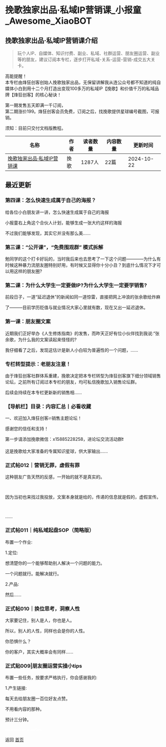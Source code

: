 # 挽歌独家出品·私域IP营销课_小报童_Awesome_XiaoBOT

## 挽歌独家出品·私域IP营销课介绍
> 玩个人IP、自媒体、知识付费、副业、私域、社群运营、朋友圈运营、副业等的朋友，建议订阅本专栏，逐步打开私域-关系-运营-营销-成交五大关卡。    
    
高能提醒！    
本专栏由烽狂创客创始人挽歌独家出品，无保留讲解我从连公众号都不知道的纯自媒体小白到用十二个月打造出变现100多万的私域IP【挽歌】和价值千万的私域品牌【烽狂创客】的核心秘诀！    
    
第一期发售五天即满一千订阅，    
第二期涨价199。烽狂创客会员免费，订阅之后，找挽歌提供星球编号截图，可报销。    
    
须知：目前只交付文档版教程。  
  


|名称|作者|读者数量|内容数量|更新时间|
|---|---|---|---|---|
|[挽歌独家出品·私域IP营销课](https://xiaobot.net/p/h15284641828?refer=9c3f1c95-a052-465a-9902-f6d75080262a)|挽歌|1287人|22篇|2024-10-22|

## 最近更新
### 第四课：怎么快速生成属于自己的海报？

给各位小白朋友讲一讲，怎么快速生成属于自己的海报

小报童右上角这个合伙人计划，能够生成一张大约这样的海报

不过我们能够发现，其实它并没有那么美......

### 第三课：“公开课”，“免费围观群” 模式拆解

勉同学的这个打卡好玩的，当时我后来也去思考了一下这个问题————为什么有时候这种暴力流朋友圈特别好用，有时候又显得你十分小丑？到底什么情况下才可以用这样的朋友圈?

### 第二课：为什么大学生一定要做IP?为什么大学生一定要学销售?

前段日子，一道“延迟退休”的新闻如同一道惊雷，直接把网上冲浪的张余歌给炸麻

了———目前学历贬值与就业情况大家心里就有数，现在又出一延迟退休。

### 第一课：朋友圈文案

近期我们正好举办《人生修炼指南》的发售，而昨天正好有位小伙伴找到我说:“张余歌，为什么我的文案读起来怪怪的?

我仔细看了之后，发现这估计是新人小白较为普遍性的一个问题，......

### 专栏转型提示：老朋友注意！

由于烽狂创客社群体系重建，挽歌决定把本专栏转型为烽狂创客旗下细分领域销售论坛，之前所有订阅过本专栏的朋友，均可私信挽歌加入销售论坛群。

后续会持续在本专栏更新新的销售相......

### 【导航栏】目录：内容汇总丨必看收藏

一、欢迎加入烽狂创客🔥销售主题论坛！

感谢您的信任和支持！

第一步请添加挽歌微信：x15885228258，进论坛交流活动群❗

这是挽歌给大家准备的专属知识星球，供大家输出......

### 正式帖012｜营销无罪，虚假有罪

这种朋友广告天然的反感，一开始的就不是真实的。

​

​因为当初也来找过我投放，文案本身就是给的，传递的信息就是假的，虚假宣传。

​

......

### 正式帖011｜纯私域起盘SOP（简略版）

布置一个作业:

1.定位:

想清楚你的一个能够帮助别人解决一个问题的能力。

一个问题就行。能解决就行。

2.产品:

然后......

### 正式帖010｜换位思考，洞察人性

大家要记住，别人是人，你也是人。

所以，别人的人性，同样也会是你的人性。

你恐惧什么？

你的客户，其实大概率会有同样......

### 正式贴009|朋友圈运营实操小tips

布置一些任务，按要求严格执行，你会感谢我的:

1.产生链接:

每天去给朋友圈一百位好友点赞。

不用看内容的那种。

预计三分钟。


<a href="https://github.com/Reno9527/awesome-xiaobot" style="color: white; text-decoration: none;">awesome-xiaobot</a>

返回 [首页](../README.md)
